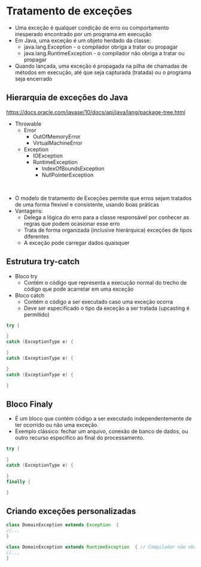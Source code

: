 # Tratamento de exceções

- Uma exceção é qualquer condição de erro ou comportamento inesperado encontrado por um programa em execução
- Em Java, uma exceção é um objeto herdado da classe:
  - java.lang.Exception - o compilador obriga a tratar ou propagar
  - java.lang.RuntimeException - o compilador não obriga a tratar ou propagar
- Quando lançada, uma exceção é propagada na pilha de chamadas de métodos em execução, até que seja capturada (tratada) ou o programa seja encerrado

## Hierarquia de exceções do Java

https://docs.oracle.com/javase/10/docs/api/java/lang/package-tree.html

- Throwable
  - Error
    - OutOfMemoryError
    - VirtualMachineError
  - Exception
    - IOException
    - RuntimeException
      - IndexOfBoundsException
      - NullPointerException

<br/>

- O modelo de tratamento de Exceções permite que erros sejam tratados de uma forma flexível e consistente, usando boas práticas
- Vantagens:
  - Delega a lógica do erro para a classe responsável por conhecer as regras que podem ocasionar esse erro
  - Trata de forma organizada (inclusive hierárquica) exceções de tipos diferentes
  - A exceção pode carregar dados quaisquer

## Estrutura try-catch
- Bloco try
  - Contém o código que representa a execução normal do trecho de código que pode acarretar em uma exceção
- Bloco catch
  - Contém o código a ser executado caso uma exceção ocorra
  - Deve ser especificado o tipo da exceção a ser tratada (upcasting é permitido)

```java
try {

}
catch (ExceptionType e) {

}
catch (ExceptionType e) {

}
catch (ExceptionType e) {

}

```

## Bloco Finaly
- É um bloco que contém código a ser executado independentemente de ter ocorrido ou não uma exceção.
- Exemplo clássico: fechar um arquivo, conexão de banco de dados, ou outro recurso específico ao final do processamento.

```java
try {

}
catch (ExceptionType e) {

}
finally {

}
```

## Criando exceções personalizadas

```java
class DomainException extends Exception  {
//...
}

class DomainException extends RuntimeException  { // Compilador não obriga a tratar exceções extendidas a partir de RuntimeException
//...
}
```